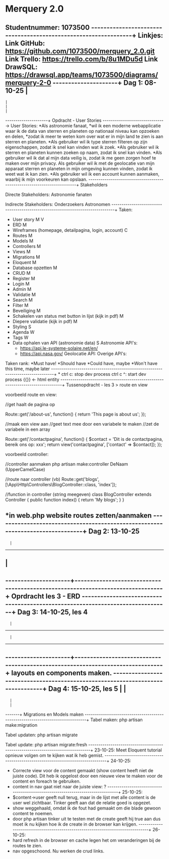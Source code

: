 Merquery 2.0
=================
Studentnummer: 1073500
----------------------------------------------------------------+
Linkjes:
Link GitHub: https://github.com/1073500/merquery_2.0.git
Link Trello: https://trello.com/b/8u1MDu5d
Link DrawSQL: https://drawsql.app/teams/1073500/diagrams/merquery-2-0
---------------------+
Dag 1: 08-10-25
    |
-----
    |
    |
    |
---------------------+
Opdracht - User Stories
------------------------------->
User Stories:
*Als astronomie fanaat, *wil ik een moderne webapplicatie waar ik de data van sterren en planeten op nationaal niveau kan opzoeken en delen, *zodat ik meer te weten kom over wat er in mijn land te zien is aan sterren en planeten.
*Als gebruiker wil ik type sterren filteren op zijn eigenschappen, zodat ik snel kan vinden wat ik zoek.
*Als gebruiker wil ik sterren en planeten kunnen zoeken op naam, zodat ik snel kan vinden.
*Als gebruiker wil ik dat al mijn data veilig is, zodat ik me geen zorgen hoef te maken over mijn privacy.
Als gebruiker wil ik met de geolocatie van mijn apparaat sterren en planeten in mijn omgeving kunnen vinden, zodat ik weet wat ik kan zien.
*Als gebruiker wil ik een account kunnen aanmaken, waarbij ik mijn voorkeuren kan opslaan.
------------------------------------------------------------------------+
Stakeholders

Directe Stakeholders:
Astronomie fanaten

Indirecte Stakeholders:
Onderzoekers
Astronomen
-------------------------------------------------------------------------------+
Taken:

- User story M V
- ERD M
- Wireframes (homepage, detailpagina, login, account) C
- Routes M
- Models M
- Controllers M
- Views M
- Migrations M
- Eloquent M
- Database opzetten M
- CRUD M
- Register M
- Login M
- Admin M
- Validatie M
- Search M
- Filter M
- Beveiliging M
- Schakelen van status met button in lijst (kijk in pdf) M
- Diepere validatie (kijk in pdf) M
- Styling S
- Agenda W
- Tags W
- Data ophalen van API (astronomie data) S
    Astronomie API's:
    - https://api.le-systeme-solaire.net/en/
    - https://api.nasa.gov/
    Geolocatie API:
    Overige API's:
  
Taken rank:
*Must have!
*Should have
*Could have, maybe
*Won't have this time, maybe later
-------------------------------------------------------------------------------+
*
ctrl c: stop dev process
ctrl c ^: start dev process
{{}} <- html entity
-------------------------------------------------------------------------------+
Tussenopdracht - les 3 > route en view

voorbeeld route en view:

//get haalt de pagina op

Route::get('/about-us', function() {
return 'This page is about us';
});

//maak een view aan
//geet text mee door een variabele te maken
//zet de variabele in een array

Route::get('/contactpagina', function() {
$contact = 'Dit is de contactpagina, bereik ons op: xxx';
return view('contactpagina', ['contact' => $contact]);
});

voorbeeld controller: 

//controller aanmaken
php artisan make:controller DeNaam (UpperCamelCase)

//route naar controller (vb)
Route::get('blogs', [\App\Http\Controllers\BlogController::class, 'index']);

//function in controller (string meegeven)
class BlogController extends Controller
{
public function index()
{
return 'My blogs';
}
}

*in web.php website routes zetten/aanmaken
-------------------------------------------------------------------------------+
Dag 2: 13-10-25 
-------
      |
-------
|
-------
---------------------+-------------------------------------------------------------------------------+
Oprdracht les 3 - ERD
-------------------------------------------------------------------------------+
Dag 3: 14-10-25, les 4
-------
      |
-------
      |
-------
---------------------+-------------------------------------------------------------------------------+
layouts en components maken.
-------------------------------------------------------------------------------+
Dag 4: 15-10-25, les 5
|     |
-------
      |
      |
-------+
Migrations en Models maken
-------------------------------------------------------------------------------+
Tabel maken:
php artisan make:migration

Tabel updaten:
php artisan migrate

Tabel update:
php artisan migrate:fresh
-------------------------------------------------------------------------------+
23-10-25:
Meet Eloquent tutorial opnieuw volgen om te kijken wat ik heb gemist.
-------------------------------------------------------------------------------+
24-10-25:
- Correcte view voor de content gemaakt (show content heeft niet de juiste code).
Dit heb ik opgelost door een nieuwe view te maken voor de content en foreach te gebruiken.
- content in nav gaat niet naar de juiste view: ?
-------------------------------------------------------------------------------+
25-10-25:
- $content->user geeft null terug, maar in de lijst met alle content is de user wel zichtbaar. Tinker geeft aan dat de relatie goed is opgezet.
- show weggehaald, omdat ik de fout had gemaakt om die blade gewoon content te noemen.
- door php artisan tinker uit te testen met de create geeft hij true aan dus moet ik nu kijken hoe ik de create in de browser kan krijgen.
-------------------------------------------------------------------------------+
26-10-25:
- hard refresh in de browser en cache legen het om veranderingen bij de routes te zien.
- nav opgeschoond. Nu werken de crud links.
